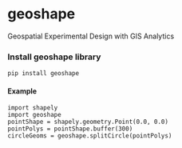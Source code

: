 # geoshape
Geospatial Experimental Design with GIS Analytics

### Install geoshape library
```
pip install geoshape
```
#### Example
```
import shapely
import geoshape
pointShape = shapely.geometry.Point(0.0, 0.0)
pointPolys = pointShape.buffer(300)
circleGeoms = geoshape.splitCircle(pointPolys)
```

